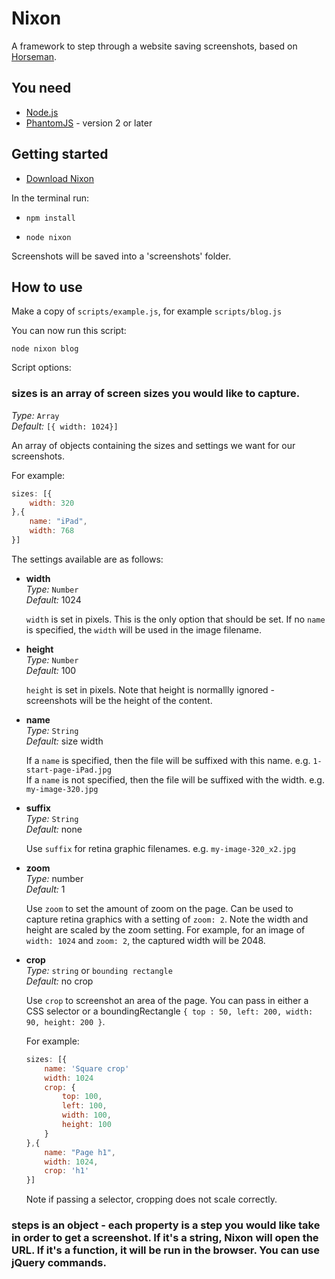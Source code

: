 # Nixon

A framework to step through a website saving screenshots, based on [Horseman](https://github.com/johntitus/node-horseman).

## You need

* [Node.js](http://node.js)
* [PhantomJS](http://phantomjs.org) - version 2 or later

## Getting started

* [Download Nixon](https://github.com/joelanman/nixon/archive/master.zip)

In the terminal run:

* `npm install`

* `node nixon`

Screenshots will be saved into a 'screenshots' folder.

## How to use

Make a copy of `scripts/example.js`, for example `scripts/blog.js`

You can now run this script:

`node nixon blog`

Script options:

### sizes is an array of screen sizes you would like to capture.
*Type:* `Array`<br />
*Default:* `[{ width: 1024}]`<br />

An array of objects containing the sizes and settings we want for our screenshots.

For example:
```js
sizes: [{
    width: 320
},{
    name: "iPad",
    width: 768
}]
```

The settings available are as follows:

* **width**<br />
  *Type:* `Number`<br />
  *Default:* 1024<br />

  `width` is set in pixels. This is the only option that should be set. If no `name` is specified, the `width` will be used in the image filename.

* **height**<br />
  *Type:* `Number`<br />
  *Default:* 100<br />

  `height` is set in pixels. Note that height is normallly ignored - screenshots will be the height of the content.

* **name**<br />
  *Type:* `String`<br />
  *Default:* size width<br />

  If a `name` is specified, then the file will be suffixed with this name. e.g. `1-start-page-iPad.jpg`<br />
  If a `name` is not specified, then the file will be suffixed with the width. e.g. `my-image-320.jpg`

* **suffix**<br />
  *Type:* `String`<br />
  *Default:* none<br />

  Use `suffix` for retina graphic filenames. e.g. `my-image-320_x2.jpg`

* **zoom**<br />
  *Type:* number<br />
  *Default:* 1<br />

  Use `zoom` to set the amount of zoom on the page. Can be used to capture retina graphics with a setting of `zoom: 2`. Note the width and height are scaled by the zoom setting. For example, for an image of `width: 1024` and `zoom: 2`, the captured width will be 2048.

* **crop**<br />
  *Type:* `string` or `bounding rectangle`<br />
  *Default:* no crop<br />

  Use `crop` to screenshot an area of the page. You can pass in either a CSS selector or a boundingRectangle `{ top : 50, left: 200, width: 90, height: 200 }`.

  For example:
	```js
	sizes: [{
		name: 'Square crop'
		width: 1024
		crop: {
			top: 100,
			left: 100,
			width: 100,
			height: 100
		}
	},{
		name: "Page h1",
		width: 1024,
		crop: 'h1'
	}]
	```
	Note if passing a selector, cropping does not scale correctly.

### steps is an object - each property is a step you would like take in order to get a screenshot. If it's a string, Nixon will open the URL. If it's a function, it will be run in the browser. You can use jQuery commands.


